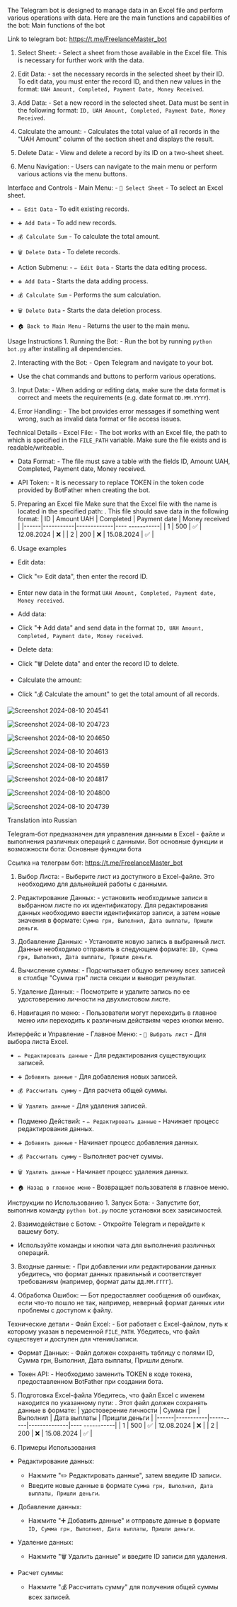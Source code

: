 The Telegram bot is designed to manage data in an Excel file and perform various operations with data. Here are the main functions and capabilities of the bot: Main functions of the bot 

Link to telegram bot: https://t.me/FreelanceMaster_bot

1. Select Sheet: - Select a sheet from those available in the Excel file. This is necessary for further work with the data.

2. Edit Data: - set the necessary records in the selected sheet by their ID. To edit data, you must enter the record ID, and then new values ​​​​in the format: `UAH Amount, Completed, Payment Date, Money Received`.

3. Add Data: - Set a new record in the selected sheet. Data must be sent in the following format: `ID, UAH Amount, Completed, Payment Date, Money Received`.

4. Calculate the amount: - Calculates the total value of all records in the "UAH Amount" column of the section sheet and displays the result.

5. Delete Data: - View and delete a record by its ID on a two-sheet sheet.

6. Menu Navigation: - Users can navigate to the main menu or perform various actions via the menu buttons.

Interface and Controls - Main Menu: - `📄 Select Sheet` - To select an Excel sheet.
- `✏️ Edit Data` - To edit existing records.
- `➕ Add Data` - To add new records.
- `💰 Calculate Sum` - To calculate the total amount.
- `🗑️ Delete Data` - To delete records.

- Action Submenu: - `✏️ Edit Data` - Starts the data editing process.
- `➕ Add Data` - Starts the data adding process.
- `💰 Calculate Sum` - Performs the sum calculation.
- `🗑️ Delete Data` - Starts the data deletion process.
- `🏠 Back to Main Menu` - Returns the user to the main menu.

Usage Instructions 1. Running the Bot: - Run the bot by running `python bot.py` after installing all dependencies.

2. Interacting with the Bot: - Open Telegram and navigate to your bot.
- Use the chat commands and buttons to perform various operations.

3. Input Data: - When adding or editing data, make sure the data format is correct and meets the requirements (e.g. date format `DD.MM.YYYY`).

4. Error Handling: - The bot provides error messages if something went wrong, such as invalid data format or file access issues.

Technical Details - Excel File: - The bot works with an Excel file, the path to which is specified in the `FILE_PATH` variable. Make sure the file exists and is readable/writeable.

- Data Format: - The file must save a table with the fields ID, Amount UAH, Completed, Payment date, Money received.

- API Token: - It is necessary to replace TOKEN in the token code provided by BotFather when creating the bot.

5. Preparing an Excel file Make sure that the Excel file with the name is located in the specified path: . This file should save data in the following format: | ID | Amount UAH | Completed | Payment date | Money received |
|------|-----------|-------------|---- -----------|
| 1 | 500 | ✅ | 12.08.2024 | ❌ |
| 2 | 200 | ❌ | 15.08.2024 | ✅ |

6. Usage examples

- Edit data:
- Click "✏️ Edit data", then enter the record ID.
- Enter new data in the format `UAH Amount, Completed, Payment date, Money received`.

- Add data:
- Click "➕ Add data" and send data in the format `ID, UAH Amount, Completed, Payment date, Money received`.

- Delete data:
- Click "🗑️ Delete data" and enter the record ID to delete.

- Calculate the amount:
- Click "💰 Calculate the amount" to get the total amount of all records.


![Screenshot 2024-08-10 204541](https://github.com/user-attachments/assets/a4e83e90-a701-42b7-b337-ea481dc95682)




![Screenshot 2024-08-10 204723](https://github.com/user-attachments/assets/c9785c20-0167-4d1c-8237-e96bfd848cdd)

![Screenshot 2024-08-10 204650](https://github.com/user-attachments/assets/4bade42f-a599-466f-ad06-52c49465d9cb)

![Screenshot 2024-08-10 204613](https://github.com/user-attachments/assets/d853c810-8f39-48cf-aef5-24be59bdc194)

![Screenshot 2024-08-10 204559](https://github.com/user-attachments/assets/10d24ed7-b587-4bad-ae8f-d40bebf60ffe)





![Screenshot 2024-08-10 204817](https://github.com/user-attachments/assets/18b122c7-761a-46ae-ad90-fa3010022dec)

![Screenshot 2024-08-10 204800](https://github.com/user-attachments/assets/19c47492-d959-4cd7-8a65-649441ba1b25)

![Screenshot 2024-08-10 204739](https://github.com/user-attachments/assets/d0d15680-de36-4b71-9a4c-59b416974118)




Translation into Russian


Telegram-бот предназначен для управления данными в Excel - файле и выполнения различных операций с данными. Вот основные функции и возможности бота: Основные функции бота 

Ссылка на телеграм бот: https://t.me/FreelanceMaster_bot

1. Выбор Листа: - Выберите лист из доступного в Excel-файле. Это необходимо для дальнейшей работы с данными.

2. Редактирование Данных: - установить необходимые записи в выбранном листе по их идентификатору. Для редактирования данных необходимо ввести идентификатор записи, а затем новые значения в формате: `Сумма грн, Выполнил, Дата выплаты, Пришли деньги`.

3. Добавление Данных: - Установите новую запись в выбранный лист. Данные необходимо отправить в следующем формате: `ID, Сумма грн, Выполнил, Дата выплаты, Пришли деньги`.

4. Вычисление суммы: - Подсчитывает общую величину всех записей в столбце "Сумма грн" листа секции и выводит результат.

5. Удаление Данных: - Посмотрите и удалите запись по ее удостоверению личности на двухлистовом листе.

6. Навигация по меню: - Пользователи могут переходить в главное меню или переходить к различным действиям через кнопки меню.

 Интерфейс и Управление - Главное Меню: - `📄 Выбрать лист` - Для выбора листа Excel.
 - `✏️ Редактировать данные` - Для редактирования существующих записей.
 - `➕ Добавить данные` - Для добавления новых записей.
 - `💰 Рассчитать сумму` - Для расчета общей суммы.
 - `🗑️ Удалить данные` - Для удаления записей.

- Подменю Действий: - `✏️ Редактировать данные` - Начинает процесс редактирования данных.
 - `➕ Добавить данные` - Начинает процесс добавления данных.
 - `💰 Рассчитать сумму` - Выполняет расчет суммы.
 - `🗑️ Удалить данные` - Начинает процесс удаления данных.
 - `🏠 Назад в главное меню` - Возвращает пользователя в главное меню.

 Инструкции по Использованию 1. Запуск Бота: - Запустите бот, выполнив команду `python bot.py` после установки всех зависимостей.

2. Взаимодействие с Ботом: - Откройте Telegram и перейдите к вашему боту.
 - Используйте команды и кнопки чата для выполнения различных операций.

3. Входные данные: - При добавлении или редактировании данных убедитесь, что формат данных правильный и соответствует требованиям (например, формат даты `ДД.ММ.ГГГГ`).

4. Обработка Ошибок: — Бот предоставляет сообщения об ошибках, если что-то пошло не так, например, неверный формат данных или проблемы с доступом к файлу.

 Технические детали - Файл Excel: - Бот работает с Excel-файлом, путь к которому указан в переменной `FILE_PATH`. Убедитесь, что файл существует и доступен для чтения/записи.

- Формат Данных: - Файл должен сохранять таблицу с полями ID, Сумма грн, Выполнил, Дата выплаты, Пришли деньги.

- Токен API: - Необходимо заменить TOKEN в коде токена, предоставленном BotFather при создании бота.

5. Подготовка Excel-файла Убедитесь, что файл Excel с именем находится по указанному пути: . Этот файл должен сохранять данные в формате: | удостоверение личности | Сумма грн | Выполнил | Дата выплаты | Пришли деньги |
|------|-----------|----------|--------------|---- -----------|
| 1 | 500 | ✅ | 12.08.2024 | ❌ |
| 2 | 200 | ❌ | 15.08.2024 | ✅ |

 6. Примеры Использования

- Редактирование данных:
  - Нажмите "✏️ Редактировать данные", затем введите ID записи.
  - Введите новые данные в формате `Сумма грн, Выполнил, Дата выплаты, Пришли деньги`.

- Добавление данных:
  - Нажмите "➕ Добавить данные" и отправьте данные в формате `ID, Сумма грн, Выполнил, Дата выплаты, Пришли деньги`.

- Удаление данных:
  - Нажмите "🗑️ Удалить данные" и введите ID записи для удаления.

- Расчет суммы:
  - Нажмите "💰 Рассчитать сумму" для получения общей суммы всех записей.
